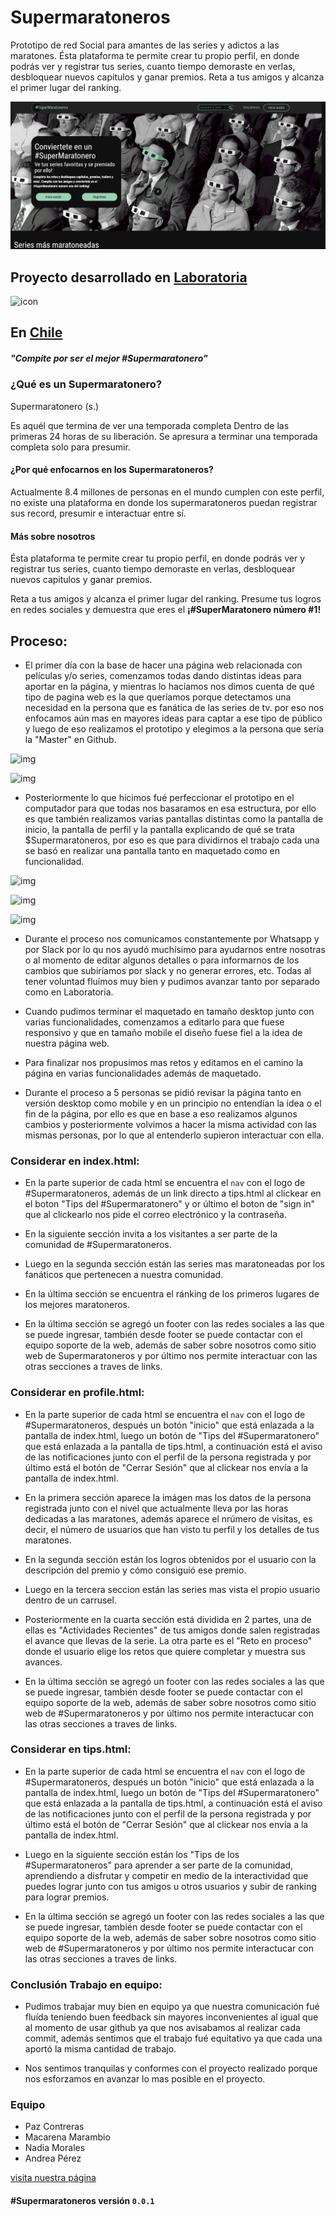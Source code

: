 # Supermaratoneros

Prototipo de red Social para amantes de las series y adictos a las maratones. Ésta plataforma te permite crear tu propio perfil, en donde podrás ver y registrar tus series, cuanto tiempo demoraste en verlas, desbloquear nuevos capitulos y ganar premios.  Reta a tus amigos y alcanza el primer lugar del ranking.

![screenshot](https://raw.githubusercontent.com/PazAutumn/hackathon-1/master/assets/img/Screenshot-2018-3-25%20%23SuperMaratoneros.png)

## Proyecto desarrollado en [Laboratoria](http://laboratoria.la)

![icon](favicon.ico)

## En [Chile](http://chile.com)

##### "Compite por ser el mejor #Supermaratonero"

### ¿Qué es un Supermaratonero?

Supermaratonero (s.)

Es aquél que termina de ver una temporada completa
Dentro de las primeras 24 horas de su liberación. Se apresura a terminar una temporada completa solo para presumir.

#### ¿Por qué enfocarnos en los Supermaratoneros?

Actualmente 8.4 millones de personas en el mundo cumplen con este perfil, no existe una plataforma en donde los supermaratoneros puedan registrar sus record, presumir e interactuar entre sí.

#### Más sobre nosotros

Ésta plataforma te permite crear tu propio perfil, en donde podrás ver y registrar tus series, cuanto tiempo demoraste en verlas, desbloquear nuevos capitulos y ganar premios.

Reta a tus amigos y alcanza el primer lugar del ranking. Presume tus logros en redes sociales y demuestra que eres el **¡#SuperMaratonero número #1!**



## Proceso:

+ El primer día con la base de hacer una página web relacionada con películas y/o series, comenzamos todas dando distintas ideas para aportar en la página, y mientras lo hacíamos nos dimos cuenta de qué tipo de pagina web es la que queríamos porque detectamos una necesidad en la persona que es fanática de las series de tv. por eso nos enfocamos aún mas en mayores ideas para captar a ese tipo de público y luego de eso realizamos el prototipo y elegimos a la persona que sería la "Master" en Github.

![img](https://image.ibb.co/hwgE7R/Perfil.jpg)

![img](https://preview.ibb.co/nykT2R/Pag_principal.jpg)

+ Posteriormente lo que hicimos fué perfeccionar el prototipo en el computador para que todas nos basaramos en esa estructura, por ello es que también realizamos varias pantallas distintas como la pantalla de inicio, la pantalla de perfil y la pantalla explicando de qué se trata $Supermaratoneros, por eso es que para dividirnos el trabajo cada una se basó en realizar una pantalla tanto en maquetado como en funcionalidad.  

![img](https://image.ibb.co/bZvvhR/Prototypo_inicio.png)

![img](https://image.ibb.co/mXQgp6/Prototypo_Perfil.png)

![img](https://image.ibb.co/hjbRNR/Prototypo_Que_es_supermaratonero.png)

+ Durante el proceso nos comunicamos constantemente por Whatsapp y por Slack por lo qu nos ayudó muchísimo para ayudarnos entre nosotras o al momento de editar algunos detalles o para informarnos de los cambios que subiríamos por slack y no generar errores, etc. Todas al tener voluntad fluímos muy bien y pudimos avanzar tanto por separado como en Laboratoria.

+ Cuando pudimos terminar el maquetado en tamaño desktop junto con varias funcionalidades, comenzamos a editarlo para que fuese responsivo y que en tamaño mobile el diseño fuese fiel a la idea de nuestra página web.

+ Para finalizar nos propusimos mas retos y editamos en el camino la página en varias funcionalidades además de maquetado.

+ Durante el proceso a 5 personas se pidió revisar la página tanto en versión desktop como mobile y en un principio no entendían la idea o el fin de la página, por ello es que en base a eso realizamos algunos cambios y posteriormente volvimos a hacer la misma actividad con las mismas personas, por lo que al entenderlo supieron interactuar con ella.


### Considerar en index.html: 

+ En la parte superior de cada html se encuentra el `nav` con el logo de #Supermaratoneros, además de un link directo a tips.html al clickear en el boton "Tips del #Supermaratonero" y or último el boton de "sign in" que al clickearlo nos pide el correo electrónico y la contraseña.

+ En la siguiente sección invita a los visitantes a ser parte de la comunidad de #Supermaratoneros.

+ Luego en la segunda sección están las series mas maratoneadas por los fanáticos que pertenecen a nuestra comunidad.

+ En la última sección se encuentra el ránking de los primeros lugares de los mejores maratoneros.

+ En la última sección se agregó un footer con las redes sociales a las que se puede ingresar, también desde footer se puede contactar con el equipo soporte de la web, además de saber sobre nosotros como sitio web de Supermaratoneros y por último nos permite interactuar con las otras secciones a traves de links.


### Considerar en profile.html: 

+ En la parte superior de cada html se encuentra el `nav` con el logo de #Supermaratoneros, después un botón "inicio" que está enlazada a la pantalla de index.html, luego un botón de "Tips del #Supermaratonero" que está enlazada a la pantalla de tips.html, a continuación está el aviso de las notificaciones junto con el perfil de la persona registrada y por último está el botón de "Cerrar Sesión" que al clickear nos envía a la pantalla de index.html.

+ En la primera sección aparece la imágen mas los datos de la persona registrada junto con el nivel que actualmente lleva por las horas dedicadas a las maratones, además aparece el nrúmero de visitas, es decir, el número de usuarios que han visto tu perfil y los detalles de tus maratones.

+ En la segunda sección están los logros obtenidos por el usuario con la descripción del premio y cómo consiguió ese premio.

+ Luego en la tercera seccion están las series mas vista el propio usuario dentro de un carrusel.
	
+ Posteriormente en la cuarta sección está dividida en 2 partes, una de ellas es "Actividades Recientes" de tus amigos donde salen registradas el avance que llevas de la serie. La otra parte es el "Reto en proceso" donde el usuario elige los retos que quiere completar y muestra sus avances.

+ En la última sección se agregó un footer con las redes sociales a las que se puede ingresar, también desde footer se puede contactar con el equipo soporte de la web, además de saber sobre nosotros como sitio web de #Supermaratoneros y por último nos permite interactucar con las otras secciones a traves de links.


### Considerar en tips.html:

+ En la parte superior de cada html se encuentra el `nav` con el logo de #Supermaratoneros, después un botón "inicio" que está enlazada a la pantalla de index.html, luego un botón de "Tips del #Supermaratonero" que está enlazada a la pantalla de tips.html, a continuación está el aviso de las notificaciones junto con el perfil de la persona registrada y por último está el botón de "Cerrar Sesión" que al clickear nos envía a la pantalla de index.html.

+ Luego en la siguiente sección están los "Tips de los #Supermaratoneros" para aprender a ser parte de la comunidad, aprendiendo a disfrutar y competir en medio de la interactividad que puedes lograr junto con tus amigos u otros usuarios y subir de ranking para lograr premios.

+ En la última sección se agregó un footer con las redes sociales a las que se puede ingresar, también desde footer se puede contactar con el equipo soporte de la web, además de saber sobre nosotros como sitio web de #Supermaratoneros y por último nos permite interactucar con las otras secciones a traves de links.

### Conclusión Trabajo en equipo:

+ Pudimos trabajar muy bien en equipo ya que nuestra comunicación fué fluída teniendo buen feedback sin mayores inconvenientes al igual que al momento de usar github ya que nos avisabamos al realizar cada commit, además sentimos que el trabajo fué equitativo ya que cada una aportó la misma cantidad de trabajo.

+ Nos sentimos tranquilas y conformes con el proyecto realizado porque nos esforzamos en avanzar lo mas posible en el proyecto. 

 ### Equipo

 + Paz Contreras
 + Macarena Marambio
 + Nadia Morales
 + Andrea Pérez

[visita nuestra página](https://macamarambio.github.io/hackathon-1/)

#### #Supermaratoneros versión `0.0.1`

